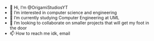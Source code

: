 - 👋 Hi, I’m @OrigamiStudiosYT
- 👀 I’m interested in computer science and engineering
- 🌱 I’m currently studying Computer Engineering at UML
- 💞️ I’m looking to collaborate on smaller projects that will get my foot in the door
- 📫 How to reach me idk, email

<!---
OrigamiStudiosYT/OrigamiStudiosYT is a ✨ special ✨ repository because its `README.md` (this file) appears on your GitHub profile.
You can click the Preview link to take a look at your changes.
--->
